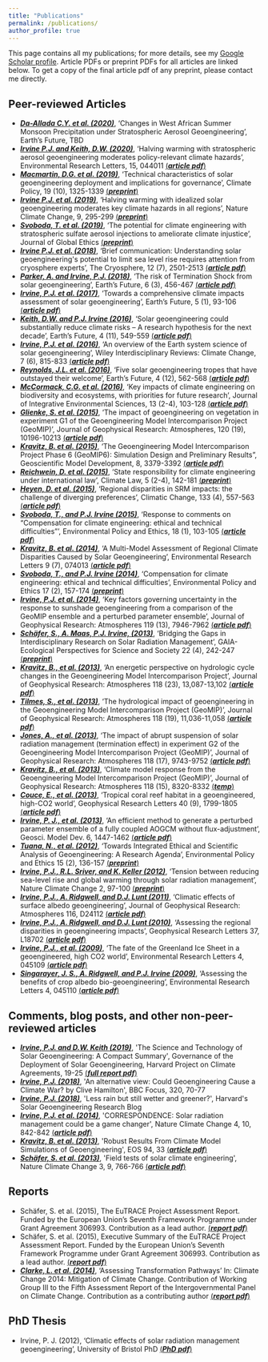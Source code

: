 ```yaml
---
title: "Publications"
permalink: /publications/
author_profile: true
---
```


This page contains all my publications; for more details, see my [Google Scholar profile](https://scholar.google.com/citations?user=7asLSCEAAAAJ&hl=en). Article PDFs or preprint PDFs for all articles are linked below. To get a copy of the final article pdf of any preprint, please contact me directly.

## Peer-reviewed Articles

* [***Da-Allada C.Y. et al. (2020)***](https://agupubs.onlinelibrary.wiley.com/doi/10.1029/2020EF001595), ‘Changes in West African Summer Monsoon Precipitation under Stratospheric Aerosol Geoengineering’, Earth’s Future, TBD
* [***Irvine P.J. and Keith, D.W. (2020)***](https://iopscience.iop.org/article/10.1088/1748-9326/ab76de?utm_source=newsletter&utm_medium=email&utm_campaign=newsletter_axiosfutureofwork&stream=future), ‘Halving warming with stratospheric aerosol geoengineering moderates policy-relevant climate hazards’, Environmental Research Letters, 15, 044011 [(***article pdf***)](https://pjirvine.github.io/files/Irvine_Keith_ERL_2020.pdf)
* [***Macmartin, D.G. et al. (2019)***](https://doi.org/10.1080/14693062.2019.1668347), ‘Technical characteristics of solar geoengineering deployment and implications for governance’, Climate Policy, 19 (10), 1325-1339 [(***preprint***)](https://pjirvine.github.io/files/Macmartin_et_al_CP_2019.pdf)
* [***Irvine P.J. et al. (2019)***](https://www.nature.com/articles/s41558-019-0398-8), ‘Halving warming with idealized solar geoengineering moderates key climate hazards in all regions’, Nature Climate Change, 9, 295-299 [(***preprint***)](https://pjirvine.github.io/files/Irvine_et_al_NCC_2019.pdf)
* [***Svoboda, T. et al. (2019)***](https://doi.org/10.1080/17449626.2018.1552180), ‘The potential for climate engineering with stratospheric sulfate aerosol injections to ameliorate climate injustice’, Journal of Global Ethics [(***preprint***)](https://pjirvine.github.io/files/Svoboda_et_al_JGE_2019.pdf)
* [***Irvine P.J. et al. (2018)***](https://doi.org/10.5194/tc-12-2501-2018), ‘Brief communication: Understanding solar geoengineering's potential to limit sea level rise requires attention from cryosphere experts’, The Cryosphere, 12 (7), 2501-2513 [(***article pdf***)](https://pjirvine.github.io/files/Irvine_et_al_TC_2018.pdf)
* [***Parker, A. and Irvine, P.J. (2018)***](http://onlinelibrary.wiley.com/doi/10.1002/2017EF000735/abstract), ‘The risk of Termination Shock from solar geoengineering’, Earth’s Future, 6 (3), 456-467 [(***article pdf***)](https://pjirvine.github.io/files/Parker_Irvine_EF_2018.pdf)
* [***Irvine, P.J. et al. (2017)***](http://dx.doi.org/10.1002/2016EF000389), ‘Towards a comprehensive climate impacts assessment of solar geoengineering’, Earth’s Future, 5 (1), 93-106 [(***article pdf***)](https://pjirvine.github.io/files/Irvine_et_al_EF_2017.pdf)
* [***Keith, D.W. and P.J. Irvine (2016)***](http://doi.wiley.com/10.1002/2016EF000465), ‘Solar geoengineering could substantially reduce climate risks – A research hypothesis for the next decade’, Earth’s Future, 4 (11), 549-559 [(***article pdf***)](https://pjirvine.github.io/files/Keith_Irvine_EF_2016.pdf)
* [***Irvine, P.J. et al. (2016)***](http://dx.doi.org/10.1002/wcc.423), ‘An overview of the Earth system science of solar geoengineering’, Wiley Interdisciplinary Reviews: Climate Change, 7 (6), 815-833 [(***article pdf***)](https://pjirvine.github.io/files/Irvine_et_al_WIRES_2016.pdf)
* [***Reynolds, J.L. et al. (2016)***](http://doi.wiley.com/10.1002/2016EF000416), ‘Five solar geoengineering tropes that have outstayed their welcome’, Earth’s Future, 4 (12), 562-568 [(***article pdf***)](https://pjirvine.github.io/files/Reynolds_et_al_EF_2016.pdf)
* [***McCormack, C.G. et al. (2016)***](http://dx.doi.org/10.1080/1943815X.2016.1159578), ‘Key impacts of climate engineering on biodiversity and ecosystems, with priorities for future research’, Journal of Integrative Environmental Sciences, 13 (2-4), 103-128 [(***article pdf***)](https://pjirvine.github.io/files/McCormack_et_al_JIES_2016.pdf)
* [***Glienke, S. et al. (2015)***](https://agupubs.onlinelibrary.wiley.com/doi/10.1002/2015JD024202), ‘The impact of geoengineering on vegetation in experiment G1 of the Geoengineering Model Intercomparison Project (GeoMIP)’, Journal of Geophysical Research: Atmospheres, 120 (19), 10196-10213 [(***article pdf***)](https://pjirvine.github.io/files/Glienke_et_al_JGR_2015.pdf)
* [***Kravitz, B. et al. (2015)***](https://www.geosci-model-dev.net/8/3379/2015/), ‘The Geoengineering Model Intercomparison Project Phase 6 (GeoMIP6): Simulation Design and Preliminary Results”, Geoscientific Model Development, 8, 3379-3392 [(***article pdf***)](https://pjirvine.github.io/files/kravitz_et_al_GMD_2015.pdf)
* [***Reichwein, D. et al. (2015)***](http://booksandjournals.brillonline.com/content/journals/10.1163/18786561-00504003), ‘State responsibility for climate engineering under international law’, Climate Law, 5 (2-4), 142-181 [(***preprint***)](https://pjirvine.github.io/files/Reichwein_et_al_CL_2015.pdf)
* [***Heyen, D. et al. (2015)***](http://dx.doi.org/10.1007/s10584-015-1526-8), ‘Regional disparities in SRM impacts: the challenge of diverging preferences’, Climatic Change, 133 (4), 557-563 [(***article pdf***)](https://pjirvine.github.io/files/heyen_et_al_CC_2015.pdf)
* [***Svoboda, T., and P.J. Irvine (2015)***](http://dx.doi.org/10.1080/21550085.2015.1021948), ‘Response to comments on “Compensation for climate engineering: ethical and technical difficulties”’, Environmental Policy and Ethics, 18 (1), 103-105 [(***article pdf***)](https://pjirvine.github.io/files/Svoboda_Irvine_EPE_2015.pdf)
* [***Kravitz, B. et al. (2014)***](http://stacks.iop.org/1748-9326/9/i=7/a=074013), ‘A Multi-Model Assessment of Regional Climate Disparities Caused by Solar Geoengineering’, Environmental Research Letters 9 (7), 074013 [(***article pdf***)](https://pjirvine.github.io/files/Kravitz_et_al_ERL_2014.pdf)
* [***Svoboda, T., and P.J. Irvine (2014)***](http://dx.doi.org/10.1080/21550085.2014.927962), ‘Compensation for climate engineering: ethical and technical difficulties’, Environmental Policy and Ethics 17 (2), 157-174 [(***preprint***)](https://pjirvine.github.io/files/svoboda_irvine_EPE_2014_preprint.pdf)
* [***Irvine, P.J. et al. (2014)***](http://onlinelibrary.wiley.com/doi/10.1002/2013JD020716/abstract), ‘Key factors governing uncertainty in the response to sunshade geoengineering from a comparison of the GeoMIP ensemble and a perturbed parameter ensemble’, Journal of Geophysical Research: Atmospheres 119 (13), 7946-7962 [(***article pdf***)](https://pjirvine.github.io/files/Irvine_et_al_JGR_2014.pdf)
* [***Schäfer, S., A. Maas, P.J. Irvine, (2013)***](https://www.ingentaconnect.com/content/oekom/gaia/2013/00000022/00000004/art00008;jsessionid=2nlfkm9dq5yw5.x-ic-live-03), ‘Bridging the Gaps in Interdisciplinary Research on Solar Radiation Management’, GAIA-Ecological Perspectives for Science and Society 22 (4), 242-247 [(***preprint***)](https://pjirvine.github.io/files/Schaefer_et_al_GAIA_2013_preprint.pdf)
* [***Kravitz, B., et al. (2013)***](https://agupubs.onlinelibrary.wiley.com/doi/full/10.1002/2013JD020502), ‘An energetic perspective on hydrologic cycle changes in the Geoengineering Model Intercomparison Project’, Journal of Geophysical Research: Atmospheres 118 (23), 13,087-13,102 [(***article pdf***)](https://pjirvine.github.io/files/Kravitz_etal_JGR_2013b.pdf)
* [***Tilmes, S., et al. (2013)***](http://dx.doi.org/10.1002/jgrd.50868), ‘The hydrological impact of geoengineering in the Geoengineering Model Intercomparison Project (GeoMIP)’, Journal of Geophysical Research: Atmospheres 118 (19), 11,036-11,058 [(***article pdf***)](https://pjirvine.github.io/files/tilmes_et_al_JGR_2013.pdf)
* [***Jones, A., et al. (2013)***](http://dx.doi.org/10.1002/jgrd.50762), ‘The impact of abrupt suspension of solar radiation management (termination effect) in experiment G2 of the Geoengineering Model Intercomparison Project (GeoMIP)’, Journal of Geophysical Research: Atmospheres 118 (17), 9743-9752 [(***article pdf***)](https://pjirvine.github.io/files/jones_et_al_JGR_2013.pdf)
* [***Kravitz, B., et al. (2013)***](http://dx.doi.org/10.1002/jgrd.50646), ‘Climate model response from the Geoengineering Model Intercomparison Project (GeoMIP)’, Journal of Geophysical Research: Atmospheres 118 (15), 8320-8332 [(***temp***)](https://pjirvine.github.io/files/kravitz_et_al_JGR_2013a.pdf)
* [***Couce, E., et al. (2013)***](http://dx.doi.org/10.1002/grl.50340), ‘Tropical coral reef habitat in a geoengineered, high-CO2 world’, Geophysical Research Letters 40 (9), 1799-1805 [(***article pdf***)](https://pjirvine.github.io/files/couce_et_al_GRL_2013.pdf)
* [***Irvine, P. J., et al. (2013)***](http://www.geosci-model-dev.net/6/1447/2013/), ‘An efficient method to generate a perturbed parameter ensemble of a fully coupled AOGCM without flux-adjustment’, Geosci. Model Dev. 6, 1447-1462 [(***article pdf***)](https://pjirvine.github.io/files/Irvine_et_al_GMD_2013.pdf)
* [***Tuana, N., et al. (2012)***](http://dx.doi.org/10.1080/21550085.2012.685557), ‘Towards Integrated Ethical and Scientific Analysis of Geoengineering: A Research Agenda’, Environmental Policy and Ethics 15 (2), 136-157 [(***preprint***)](https://pjirvine.github.io/files/Tuana_et_al_EPE_2012_preprint.pdf)
* [***Irvine, P.J., R.L. Sriver, and K. Keller (2012)***](http://www.nature.com/doifinder/10.1038/nclimate1351), ‘Tension between reducing sea-level rise and global warming through solar radiation management’, Nature Climate Change 2, 97-100 [(***preprint***)](https://pjirvine.github.io/files/Irvine_et_al_NCC_2012_preprint.pdf)
* [***Irvine, P.J., A. Ridgwell, and D.J. Lunt (2011)***](http://dx.doi.org/10.1029/2011JD016281), ‘Climatic effects of surface albedo geoengineering’, Journal of Geophysical Research: Atmospheres 116, D24112 [(***article pdf***)](https://pjirvine.github.io/files/Irvine_et_al_JGR_2011.pdf)
* [***Irvine, P.J., A. Ridgwell, and D.J. Lunt (2010)***](https://agupubs.onlinelibrary.wiley.com/doi/full/10.1029/2010GL044447), ‘Assessing the regional disparities in geoengineering impacts’, Geophysical Research Letters 37, L18702 [(***article pdf***)](https://pjirvine.github.io/files/irvine_et_al_GRL_2010.pdf)
* [***Irvine, P.J., et al. (2009)***](https://iopscience.iop.org/article/10.1088/1748-9326/4/4/045109), ‘The fate of the Greenland Ice Sheet in a geoengineered, high CO2 world’, Environmental Research Letters 4, 045109 [(***article pdf***)](https://pjirvine.github.io/files/Irvine_et_al_ERL_2009.pdf)
* [***Singarayer, J. S., A. Ridgwell, and P.J. Irvine (2009)***](https://iopscience.iop.org/article/10.1088/1748-9326/4/4/045110), ‘Assessing the benefits of crop albedo bio-geoengineering’, Environmental Research Letters 4, 045110 [(***article pdf***)](https://pjirvine.github.io/files/Singarayer_et_al_ERL_2009.pdf)

## Comments, blog posts, and other non-peer-reviewed articles
* [***Irvine, P.J. and D.W. Keith (2019)***](https://heep.hks.harvard.edu/files/heep/files/sg_technical_summary_for_policy_workshop_final.pdf), 'The Science and Technology of Solar Geoengineering: A Compact Summary', Governance of the Deployment of Solar Geoengineering, Harvard Project on Climate Agreements, 19-25 [(***full report pdf***)](https://pjirvine.github.io/files/Irvine_Keith_compact_summary_2019.pdf)
* [***Irvine, P.J. (2018)***](https://www.sciencefocus.com/planet-earth/could-geoengineering-cause-a-climate-war/), 'An alternative view: Could Geoengineering Cause a Climate War? by Clive Hamilton', BBC Focus, 320, 70-77
* [***Irvine, P.J. (2018)***](https://geoengineering.environment.harvard.edu/blog/less-rain-still-wetter-and-greener), 'Less rain but still wetter and greener?', Harvard's Solar Geoengineering Research Blog
* [***Irvine, P.J. et al. (2014)***](https://www.nature.com/articles/nclimate2360), 'CORRESPONDENCE: Solar radiation management could be a game changer', Nature Climate Change 4, 10, 842-842 [(***article pdf***)](https://pjirvine.github.io/files/Irvine_et_al_NCC_2014.pdf)
* [***Kravitz, B. et al. (2013)***](http://dx.doi.org/10.1002/2013EO330005), 'Robust Results From Climate Model Simulations of Geoengineering', EOS 94, 33 [(***article pdf***)](https://pjirvine.github.io/files/Kravitz_et_al_EOS_2013.pdf)
* [***Schäfer, S. et al. (2013)***](http://dx.doi.org/10.1038/nclimate1987), 'Field tests of solar climate engineering', Nature Climate Change 3, 9, 766-766 [(***article pdf***)](https://pjirvine.github.io/files/schaefer_et_al_NCC_2013.pdf)

## Reports
* Schäfer, S. et al. (2015), The EuTRACE Project Assessment Report. Funded by the European Union’s Seventh Framework Programme under Grant Agreement 306993. Contribution as a lead author. [(***report pdf***)](https://pjirvine.github.io/files/eutrace_report_2015.pdf)
* Schäfer, S. et al. (2015), Executive Summary of the EuTRACE Project Assessment Report. Funded by the European Union’s Seventh Framework Programme under Grant Agreement 306993. Contribution as a lead author. [(***report pdf***)](https://pjirvine.github.io/files/EuTRACE_executive_summary_2015.pdf)
* [***Clarke, L. et al. (2014)***](https://www.ipcc.ch/report/ar5/wg3/), ‘Assessing Transformation Pathways’ In: Climate Change 2014: Mitigation of Climate Change. Contribution of Working Group III to the Fifth Assessment Report of the Intergovernmental Panel on Climate Change. Contribution as a contributing author [(***report pdf***)](https://pjirvine.github.io/files/ipcc_wg3_ar5_chapter6_2014.pdf)

## PhD Thesis
* Irvine, P. J. (2012), ‘Climatic effects of solar radiation management geoengineering’, University of Bristol PhD [(***PhD pdf***)](https://pjirvine.github.io/files/Irvine_Thesis_2012.pdf)
